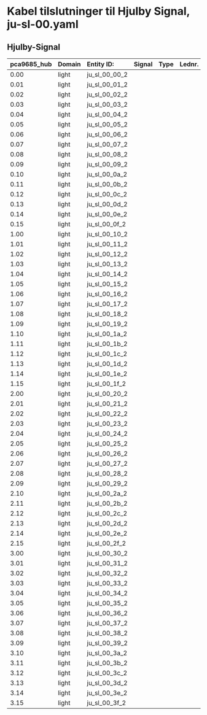 # Kabel tilslutninger til Hjulby Signal, ju-sl-00.yaml

## Hjulby-Signal

|pca9685_hub|Domain|Entity ID:|Signal|Type|Lednr.|LedName|
|:---|:---|:---|:---|:---:|:---|:---|
|0.00|light|ju_sl_00_00_2|||||
|0.01|light|ju_sl_00_01_2|||||
|0.02|light|ju_sl_00_02_2|||||
|0.03|light|ju_sl_00_03_2|||||
|0.04|light|ju_sl_00_04_2|||||
|0.05|light|ju_sl_00_05_2|||||
|0.06|light|ju_sl_00_06_2|||||
|0.07|light|ju_sl_00_07_2|||||
|0.08|light|ju_sl_00_08_2|||||
|0.09|light|ju_sl_00_09_2|||||
|0.10|light|ju_sl_00_0a_2|||||
|0.11|light|ju_sl_00_0b_2|||||
|0.12|light|ju_sl_00_0c_2|||||
|0.13|light|ju_sl_00_0d_2|||||
|0.14|light|ju_sl_00_0e_2|||||
|0.15|light|ju_sl_00_0f_2|||||
|1.00|light|ju_sl_00_10_2|||||
|1.01|light|ju_sl_00_11_2|||||
|1.02|light|ju_sl_00_12_2|||||
|1.03|light|ju_sl_00_13_2|||||
|1.04|light|ju_sl_00_14_2|||||
|1.05|light|ju_sl_00_15_2|||||
|1.06|light|ju_sl_00_16_2|||||
|1.07|light|ju_sl_00_17_2|||||
|1.08|light|ju_sl_00_18_2|||||
|1.09|light|ju_sl_00_19_2|||||
|1.10|light|ju_sl_00_1a_2|||||
|1.11|light|ju_sl_00_1b_2|||||
|1.12|light|ju_sl_00_1c_2|||||
|1.13|light|ju_sl_00_1d_2|||||
|1.14|light|ju_sl_00_1e_2|||||
|1.15|light|ju_sl_00_1f_2|||||
|2.00|light|ju_sl_00_20_2|||||
|2.01|light|ju_sl_00_21_2|||||
|2.02|light|ju_sl_00_22_2|||||
|2.03|light|ju_sl_00_23_2|||||
|2.04|light|ju_sl_00_24_2|||||
|2.05|light|ju_sl_00_25_2|||||
|2.06|light|ju_sl_00_26_2|||||
|2.07|light|ju_sl_00_27_2|||||
|2.08|light|ju_sl_00_28_2|||||
|2.09|light|ju_sl_00_29_2|||||
|2.10|light|ju_sl_00_2a_2|||||
|2.11|light|ju_sl_00_2b_2|||||
|2.12|light|ju_sl_00_2c_2|||||
|2.13|light|ju_sl_00_2d_2|||||
|2.14|light|ju_sl_00_2e_2|||||
|2.15|light|ju_sl_00_2f_2|||||
|3.00|light|ju_sl_00_30_2|||||
|3.01|light|ju_sl_00_31_2|||||
|3.02|light|ju_sl_00_32_2|||||
|3.03|light|ju_sl_00_33_2|||||
|3.04|light|ju_sl_00_34_2|||||
|3.05|light|ju_sl_00_35_2|||||
|3.06|light|ju_sl_00_36_2|||||
|3.07|light|ju_sl_00_37_2|||||
|3.08|light|ju_sl_00_38_2|||||
|3.09|light|ju_sl_00_39_2|||||
|3.10|light|ju_sl_00_3a_2|||||
|3.11|light|ju_sl_00_3b_2|||||
|3.12|light|ju_sl_00_3c_2|||||
|3.13|light|ju_sl_00_3d_2|||||
|3.14|light|ju_sl_00_3e_2|||||
|3.15|light|ju_sl_00_3f_2|||||
